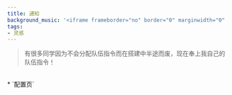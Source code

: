 ```yaml
---
title: 通知
background_music: '<iframe frameborder="no" border="0" marginwidth="0" marginheight="0" width=330 height=86 src="//music.163.com/outchain/player?type=2&id=29207835&auto=1&height=66"></iframe>'
tags:
- 灵感
---
```

> 有很多同学因为不会分配队伍指令而在搭建中半途而废，现在奉上我自己的队伍指令！
</br>
* `配置页`
